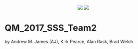 <p align="center">
<a href="https://travis-ci.org/molssi-sss/"> <img src="https://travis-ci.org/molssi-sss/QM_2017_SSS_Team2.svg?branch=master" /></a>
<a href="https://codecov.io/gh/molssi-sss/QM_2017_SSS_Team2">
<img src="https://codecov.io/gh/molssi-sss/QM_2017_SS_Team2/branch/master/graph/badge.svg" /></a>
</p>

# QM_2017_SSS_Team2

by Andrew M. James (AJ), Kirk Pearce, Alan Rask, Brad Welch

